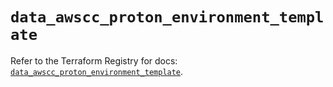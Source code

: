 # `data_awscc_proton_environment_template`

Refer to the Terraform Registry for docs: [`data_awscc_proton_environment_template`](https://registry.terraform.io/providers/hashicorp/awscc/0.70.0/docs/data-sources/proton_environment_template).
